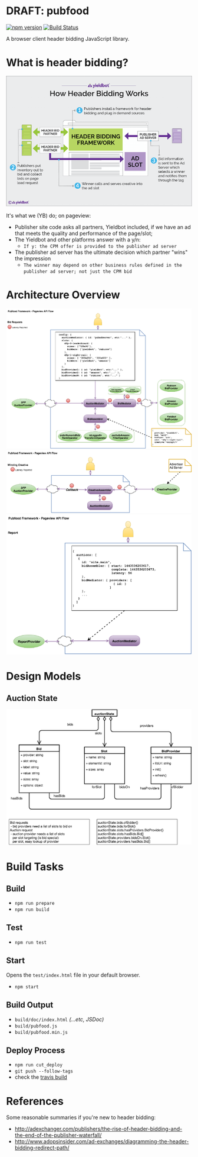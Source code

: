 # DRAFT: pubfood

[![npm version](https://badge.fury.io/js/pubfood.svg)](https://badge.fury.io/js/pubfood)
[![Build Status](https://travis-ci.org/pubfood/pubfood.svg?branch=master)](https://travis-ci.org/pubfood/pubfood)


A browser client header bidding JavaScript library.

# What is header bidding?

![Header Bidding Overview](doc/header-bidding-overview.png?raw=true "Header Bidding Overview")

It's what we (YB) do; on pageview:

- Publisher site code asks all partners, Yieldbot included, if we have an ad that meets the quality and performance of the page/slot;
- The Yieldbot and other platforms answer with a y/n:
    - `If y: the CPM offer is provided to the publisher ad server`
- The publisher ad server has the ultimate decision which partner "wins" the impression
    - `The winner may depend on other business rules defined in the publisher ad server; not just the CPM bid`

# Architecture Overview

![Architecture Overview - Requests](doc/pubfood-api-flow-requests.png?raw=true "Architecture Overview - Requests")
![Architecture Overview - Creative](doc/pubfood-api-flow-creative.png?raw=true "Architecture Overview - Creative")
![Architecture Overview - Report](doc/pubfood-api-flow-report.png?raw=true "Architecture Overview - Report")

# Design Models

## Auction State
![Auction State](doc/pubfood-bid-slot.png?raw=true "Internal Auction State")

# Build Tasks

## Build

- `npm run prepare`
- `npm run build`

## Test

- `npm run test`

## Start
Opens the `test/index.html` file in your default browser.

- `npm start`

## Build Output

- `build/doc/index.html` _(...etc, JSDoc)_
- `build/pubfood.js`
- `build/pubfood.min.js`

## Deploy Process

- `npm run cut_deploy`
- `git push --follow-tags`
- check the [travis build](https://travis-ci.org/pubfood/pubfood)

# References
Some reasonable summaries if you're new to header bidding:

- http://adexchanger.com/publishers/the-rise-of-header-bidding-and-the-end-of-the-publisher-waterfall/
- http://www.adopsinsider.com/ad-exchanges/diagramming-the-header-bidding-redirect-path/
